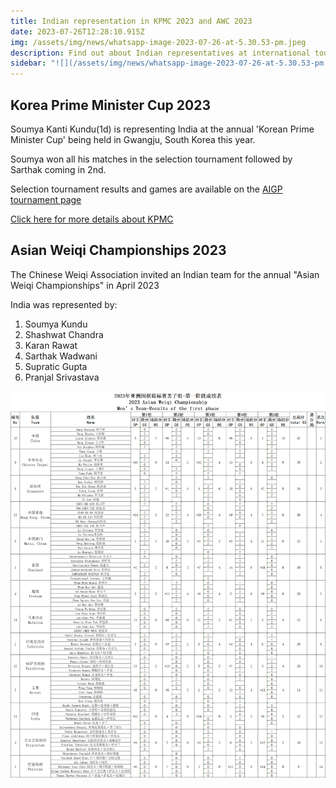 ```yaml
---
title: Indian representation in KPMC 2023 and AWC 2023
date: 2023-07-26T12:28:10.915Z
img: /assets/img/news/whatsapp-image-2023-07-26-at-5.30.53-pm.jpeg
description: Find out about Indian representatives at international tournaments!
sidebar: "![](/assets/img/news/whatsapp-image-2023-07-26-at-5.30.53-pm.jpeg)"
---
```

## Korea Prime Minister Cup 2023

Soumya Kanti Kundu(1d) is representing India at the annual 'Korean Prime Minister Cup' being held in Gwangju, South Korea this year.


Soumya won all his matches in the selection tournament followed by Sarthak coming in 2nd.


Selection tournament results and games are available on the [AIGP tournament page](https://aigp.org.in/pages/player_list.html)
 

[Click here for more details about KPMC](https://kpmc.kbaduk.or.kr/eng/)[](https://kpmc.kbaduk.or.kr/eng/)



## Asian Weiqi Championships 2023

The Chinese Weiqi Association invited an Indian team for the annual "Asian Weiqi Championships" in April 2023



India was represented by:

1. Soumya Kundu
2. Shashwat Chandra
3. Karan Rawat
4. Sarthak Wadwani
5. Supratic Gupta
6. Pranjal Srivastava

![](/assets/img/news/c1681309-c200494a.c817286400000000.png)
